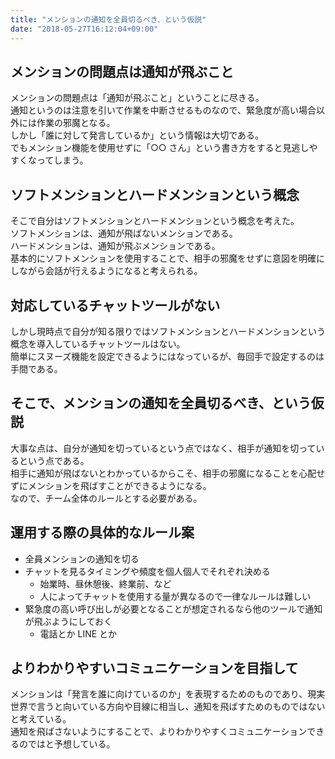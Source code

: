 ```yaml
---
title: "メンションの通知を全員切るべき、という仮説"
date: "2018-05-27T16:12:04+09:00"
---
```


## メンションの問題点は通知が飛ぶこと

メンションの問題点は「通知が飛ぶこと」ということに尽きる。  
通知というのは注意を引いて作業を中断させるものなので、緊急度が高い場合以外には作業の邪魔となる。  
しかし「誰に対して発言しているか」という情報は大切である。  
でもメンション機能を使用せずに「○○ さん」という書き方をすると見逃しやすくなってしまう。

## ソフトメンションとハードメンションという概念

そこで自分はソフトメンションとハードメンションという概念を考えた。  
ソフトメンションは、通知が飛ばないメンションである。  
ハードメンションは、通知が飛ぶメンションである。  
基本的にソフトメンションを使用することで、相手の邪魔をせずに意図を明確にしながら会話が行えるようになると考えられる。

## 対応しているチャットツールがない

しかし現時点で自分が知る限りではソフトメンションとハードメンションという概念を導入しているチャットツールはない。  
簡単にスヌーズ機能を設定できるようにはなっているが、毎回手で設定するのは手間である。

## そこで、メンションの通知を全員切るべき、という仮説

大事な点は、自分が通知を切っているという点ではなく、相手が通知を切っているという点である。  
相手に通知が飛ばないとわかっているからこそ、相手の邪魔になることを心配せずにメンションを飛ばすことができるようになる。  
なので、チーム全体のルールとする必要がある。

## 運用する際の具体的なルール案

- 全員メンションの通知を切る
- チャットを見るタイミングや頻度を個人個人でそれぞれ決める
    - 始業時、昼休憩後、終業前、など
    - 人によってチャットを使用する量が異なるので一律なルールは難しい
- 緊急度の高い呼び出しが必要となることが想定されるなら他のツールで通知が飛ぶようにしておく
    - 電話とか LINE とか

## よりわかりやすいコミュニケーションを目指して

メンションは「発言を誰に向けているのか」を表現するためのものであり、現実世界で言うと向いている方向や目線に相当し、通知を飛ばすためのものではないと考えている。  
通知を飛ばさないようにすることで、よりわかりやすくコミュニケーションできるのではと予想している。
